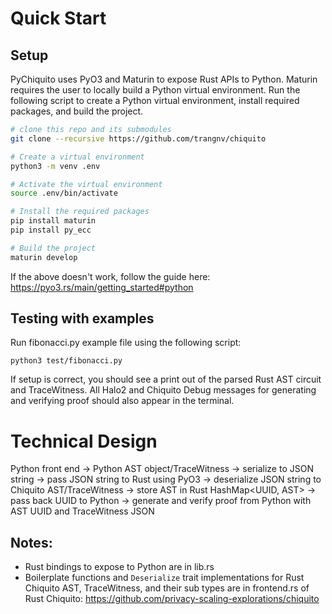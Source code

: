 # Quick Start

## Setup

PyChiquito uses PyO3 and Maturin to expose Rust APIs to Python. Maturin requires the user to locally build a Python virtual environment.
Run the following script to create a Python virtual environment, install required packages, and build the project.

```bash
# clone this repo and its submodules
git clone --recursive https://github.com/trangnv/chiquito

# Create a virtual environment
python3 -m venv .env

# Activate the virtual environment
source .env/bin/activate

# Install the required packages
pip install maturin
pip install py_ecc

# Build the project
maturin develop
```

If the above doesn't work, follow the guide here: https://pyo3.rs/main/getting_started#python

## Testing with examples

Run fibonacci.py example file using the following script:

```
python3 test/fibonacci.py
```

If setup is correct, you should see a print out of the parsed Rust AST circuit and TraceWitness. All Halo2 and Chiquito Debug messages for generating and verifying proof should also appear in the terminal.

# Technical Design

Python front end -> Python AST object/TraceWitness -> serialize to JSON string -> pass JSON string to Rust using PyO3 -> deserialize JSON string to Chiquito AST/TraceWitness -> store AST in Rust HashMap<UUID, AST> -> pass back UUID to Python -> generate and verify proof from Python with AST UUID and TraceWitness JSON

## Notes:

- Rust bindings to expose to Python are in lib.rs
- Boilerplate functions and `Deserialize` trait implementations for Rust Chiquito AST, TraceWitness, and their sub types are in frontend.rs of Rust Chiquito: https://github.com/privacy-scaling-explorations/chiquito
